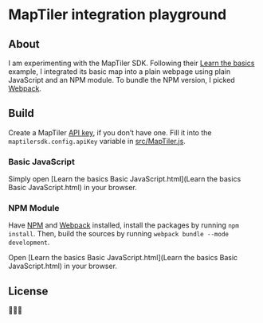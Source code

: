 # MapTiler integration playground #

## About ##

I am experimenting with the MapTiler SDK. Following their [Learn the basics](https://docs.maptiler.com/sdk-js/examples/how-to-use/) example, I integrated its basic map into a plain webpage using plain JavaScript and an NPM module. To bundle the NPM version, I picked [Webpack](https://webpack.js.org/).

## Build ##

Create a MapTiler [API key](https://cloud.maptiler.com/account/keys/), if you don’t have one. Fill it into the `maptilersdk.config.apiKey` variable in [src/MapTiler.js](src/MapTiler.js).

### Basic JavaScript ###

Simply open [Learn the basics Basic JavaScript.html](Learn the basics Basic JavaScript.html) in your browser.

### NPM Module ###

Have [NPM](https://npmjs.com/) and [Webpack](https://webpack.js.org/) installed, install the packages by running `npm install`. Then, build the sources by running `webpack bundle --mode development`.

Open [Learn the basics Basic JavaScript.html](Learn the basics Basic JavaScript.html) in your browser.

## License ##

🤷🏻‍♂️
